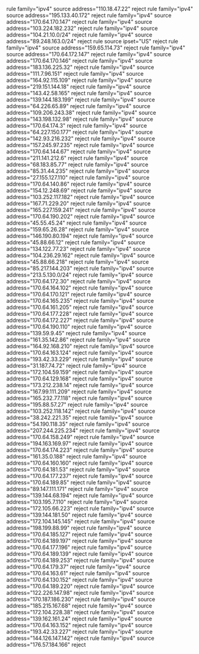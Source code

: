 rule family="ipv4" source address="110.18.47.22" reject
rule family="ipv4" source address="195.133.40.172" reject
rule family="ipv4" source address="170.64.170.147" reject
rule family="ipv4" source address="103.224.182.232" reject
rule family="ipv4" source address="104.21.10.0/24" reject
rule family="ipv4" source address="89.248.163.0/24" reject
rule source ipset="US" reject
rule family="ipv4" source address="159.65.114.73" reject
rule family="ipv4" source address="170.64.172.147" reject
rule family="ipv4" source address="170.64.170.146" reject
rule family="ipv4" source address="183.136.225.32" reject
rule family="ipv4" source address="111.7.96.151" reject
rule family="ipv4" source address="164.92.115.109" reject
rule family="ipv4" source address="219.151.144.18" reject
rule family="ipv4" source address="143.42.58.165" reject
rule family="ipv4" source address="139.144.183.199" reject
rule family="ipv4" source address="64.226.65.89" reject
rule family="ipv4" source address="109.206.243.38" reject
rule family="ipv4" source address="143.198.132.98" reject
rule family="ipv4" source address="170.64.174.3" reject
rule family="ipv4" source address="64.227.150.177" reject
rule family="ipv4" source address="142.93.216.232" reject
rule family="ipv4" source address="157.245.97.235" reject
rule family="ipv4" source address="170.64.144.67" reject
rule family="ipv4" source address="211.141.212.6" reject
rule family="ipv4" source address="68.183.85.77" reject
rule family="ipv4" source address="85.31.44.235" reject
rule family="ipv4" source address="27.155.127.110" reject
rule family="ipv4" source address="170.64.140.86" reject
rule family="ipv4" source address="154.12.248.69" reject
rule family="ipv4" source address="103.252.117.182" reject
rule family="ipv4" source address="167.71.229.20" reject
rule family="ipv4" source address="165.227.159.241" reject
rule family="ipv4" source address="170.64.190.202" reject
rule family="ipv4" source address="45.55.45.24" reject
rule family="ipv4" source address="159.65.26.28" reject
rule family="ipv4" source address="146.190.80.194" reject
rule family="ipv4" source address="45.88.66.12" reject
rule family="ipv4" source address="134.122.77.23" reject
rule family="ipv4" source address="104.236.29.162" reject
rule family="ipv4" source address="45.88.66.218" reject
rule family="ipv4" source address="85.217.144.203" reject
rule family="ipv4" source address="213.5.130.0/24" reject
rule family="ipv4" source address="170.64.172.30" reject
rule family="ipv4" source address="170.64.164.102" reject
rule family="ipv4" source address="170.64.170.121" reject
rule family="ipv4" source address="170.64.165.235" reject
rule family="ipv4" source address="170.64.161.205" reject
rule family="ipv4" source address="170.64.177.228" reject
rule family="ipv4" source address="170.64.172.227" reject
rule family="ipv4" source address="170.64.190.110" reject
rule family="ipv4" source address="139.59.9.45" reject
rule family="ipv4" source address="161.35.142.86" reject
rule family="ipv4" source address="164.92.168.210" reject
rule family="ipv4" source address="170.64.163.124" reject
rule family="ipv4" source address="193.42.33.229" reject
rule family="ipv4" source address="31.187.74.72" reject
rule family="ipv4" source address="172.104.59.159" reject
rule family="ipv4" source address="170.64.129.168" reject
rule family="ipv4" source address="173.212.238.14" reject
rule family="ipv4" source address="167.99.111.209" reject
rule family="ipv4" source address="165.232.77.118" reject
rule family="ipv4" source address="195.88.57.27" reject
rule family="ipv4" source address="103.252.118.142" reject
rule family="ipv4" source address="38.242.221.35" reject
rule family="ipv4" source address="54.190.118.35" reject
rule family="ipv4" source address="207.244.225.234" reject
rule family="ipv4" source address="170.64.158.249" reject
rule family="ipv4" source address="194.163.169.97" reject
rule family="ipv4" source address="170.64.174.223" reject
rule family="ipv4" source address="161.35.0.188" reject
rule family="ipv4" source address="170.64.160.160" reject
rule family="ipv4" source address="170.64.181.53" reject
rule family="ipv4" source address="170.64.177.237" reject
rule family="ipv4" source address="170.64.189.85" reject
rule family="ipv4" source address="89.147.111.171" reject
rule family="ipv4" source address="139.144.68.194" reject
rule family="ipv4" source address="103.195.7.110" reject
rule family="ipv4" source address="172.105.66.223" reject
rule family="ipv4" source address="139.144.181.50" reject
rule family="ipv4" source address="172.104.145.145" reject
rule family="ipv4" source address="198.199.88.99" reject
rule family="ipv4" source address="170.64.185.127" reject
rule family="ipv4" source address="170.64.189.197" reject
rule family="ipv4" source address="170.64.177.196" reject
rule family="ipv4" source address="170.64.189.139" reject
rule family="ipv4" source address="170.64.189.253" reject
rule family="ipv4" source address="170.64.179.37" reject
rule family="ipv4" source address="170.64.163.61" reject
rule family="ipv4" source address="170.64.130.152" reject
rule family="ipv4" source address="170.64.189.220" reject
rule family="ipv4" source address="122.226.147.98" reject
rule family="ipv4" source address="170.187.186.230" reject
rule family="ipv4" source address="185.215.167.68" reject
rule family="ipv4" source address="172.104.228.38" reject
rule family="ipv4" source address="139.162.161.24" reject
rule family="ipv4" source address="170.64.163.152" reject
rule family="ipv4" source address="193.42.33.227" reject
rule family="ipv4" source address="144.126.147.142" reject
rule family="ipv4" source address="176.57.184.166" reject
